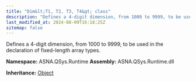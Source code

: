 ```yaml
---
title: "Dim&lt;T1, T2, T3, T4&gt; class"
description: "Defines a 4-digit dimension, from 1000 to 9999, to be used in the declaration of fixed-length array types. "
last_modified_at: 2024-08-09T16:18:25Z
sitemap: false
---
```


Defines a 4-digit dimension, from 1000 to 9999, to be used in the declaration of fixed-length array types.

**Namespace:** ASNA.QSys.Runtime
**Assembly:** ASNA.QSys.Runtime.dll

**Inheritance:** [Object](https://docs.microsoft.com/en-us/dotnet/api/system.object)
<br>
<br>
